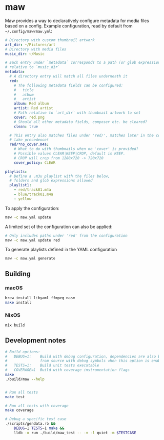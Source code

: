 # maw
Maw provides a way to declaratively configure metadata for media files based on a config.
Example configuration, read by default from `~/.config/maw/maw.yml`:

```yaml
# Directory with custom thumbnail artwork
art_dir: ~/Pictures/art
# Directory with media files
music_dir: ~/Music

# Each entry under `metadata` corresponds to a path (or glob expression) 
# relative to `music_dir`
metadata:
  # A directory entry will match all files underneath it
  red:
    # The following metadata fields can be configured:
    #   title
    #   album
    #   artist
    album: Red album
    artist: Red artist
    # Path relative to `art_dir` with thumbnail artwork to set
    cover: red.png
    # Should all other metadata fields, composer etc. be cleared?
    clean: true

  # This entry also matches files under 'red/', matches later in the configuration
  # take precedence!
  red/*no_cover.m4a:
    # What to do with thumbnails when no 'cover' is provided?
    # Possible values CLEAR|KEEP|CROP, default is KEEP.
    # CROP will crop from 1280x720 -> 720x720
    cover_policy: CLEAR

playlists:
  # Define a .m3u playlist with the files below, 
  # folders and glob expressions allowed
  playlist1:
    - red/track01.m4a
    - blue/track01.m4a
    - yellow
```

To apply the configuration:
```bash
maw -c maw.yml update
```

A limited set of the configuration can also be applied:
```bash
# Only includes paths under 'red' from the configuration
maw -c maw.yml update red
```

To generate playlists defined in the YAML configuration
```bash
maw -c maw.yml generate
```

## Building

### macOS
```bash
brew install libyaml ffmpeg nasm
make install
```

### NixOS
```bash
nix build
```

## Development notes
```bash
# Build options:
#   DEBUG=1:    Build with debug configuration, dependencies are also built
#               from source with debug symbols when this option is enabled
#   TESTS=1:    Build unit tests executable
#   COVERAGE=1  Build with coverage instrumentation flags
make
./build/maw --help


# Run all tests
make test

# Run all tests with coverage
make coverage

# Debug a specific test case
./scripts/gendata.rb &&
    DEBUG=1 TESTS=1 make &&
    lldb -o run ./build/maw_test -- -v -l quiet -m $TESTCASE
```
